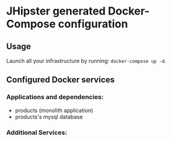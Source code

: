 # JHipster generated Docker-Compose configuration

## Usage

Launch all your infrastructure by running: `docker-compose up -d`.

## Configured Docker services

### Applications and dependencies:

- products (monolith application)
- products's mysql database

### Additional Services:
